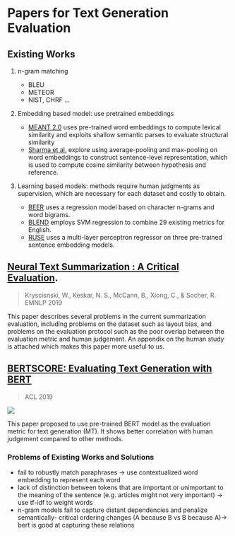 # Papers for Text Generation Evaluation
## Existing Works
1. n-gram matching 
    * BLEU
    * METEOR
    * NIST, CHRF ...

2. Embedding based model: use pretrained embeddings 
    * [MEANT 2.0](http://www.statmt.org/wmt17/pdf/WMT67.pdf) uses pre-trained word embeddings to compute lexical similarity and exploits shallow semantic parses to evaluate structural similarity
    * [Sharma et al.](https://arxiv.org/pdf/1706.09799.pdf) explore using average-pooling and max-pooling on word embeddings to construct sentence-level representation, which is used to compute cosine similarity between hypothesis and reference. 

3. Learning based models: methods require human judgments as supervision, which are necessary for each dataset and costly to obtain.

    * [BEER](https://www.statmt.org/wmt15/pdf/WMT50.pdf) uses a regression model based on character n-grams and word bigrams. 
    * [BLEND](https://www.statmt.org/wmt17/pdf/WMT68.pdf) employs SVM regression to combine 29 existing metrics for English. 
    * [RUSE](https://www.aclweb.org/anthology/W18-6456) uses a multi-layer perceptron regressor on three pre-trained sentence embedding models.

## [Neural Text Summarization : A Critical Evaluation](https://arxiv.org/pdf/1908.08960.pdf). 
> Kryscisnski, W., Keskar, N. S., McCann, B., Xiong, C., & Socher, R. EMNLP 2019

This paper describes several problems in the current summarization evaluation, including problems on the dataset such as layout bias, and problems on the evaluation protocol such as the
poor overlap between the evaluation metric and human judgement. An appendix on the human study is attached which makes this paper more useful to us.

## [BERTSCORE: Evaluating Text Generation with BERT](https://arxiv.org/pdf/1904.09675.pdf)
> ACL 2019

![](https://i.imgur.com/X53g9Mo.png)

This paper proposed to use pre-trained BERT model as the evaluation metric for text generation (MT). It shows better correlation with human judgement compared to other methods.

### Problems of Existing Works and Solutions
* fail to robustly match paraphrases -> use contextualized word embedding to represent each word
* lack of distinction between tokens that are important or unimportant to the meaning of the sentence (e.g. articles might not very important) -> use tf-idf to weight words
* n-gram models fail to capture distant dependencies and penalize semantically- critical ordering changes (A because B vs B because A)-> bert is good at capturing these relations 
